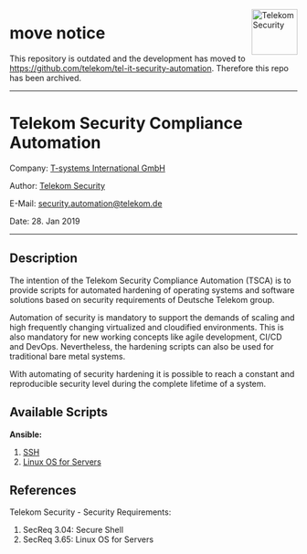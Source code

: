 <a href="images/tsec-logo.png"><img align="right" src="images/tsec-logo.png" alt="Telekom Security" height="80" width="80"></a>

# move notice

This repository is outdated and the development has moved to https://github.com/telekom/tel-it-security-automation. Therefore this repo has been archived. 

-------------------------------------------------------------------------------

# Telekom Security Compliance Automation

Company: [T-systems International GmbH](https://www.t-systems.com)

Author: [Telekom Security](https://security.telekom.com/)   

E-Mail: [security.automation@telekom.de](security.automation@telekom.de)

Date: 28. Jan 2019

-------------------------------------------------------------------------------

## Description

The intention of the Telekom Security Compliance Automation (TSCA) is to provide
scripts for automated hardening of operating systems and software solutions based on security requirements of Deutsche Telekom group.

Automation of security is mandatory to support the demands of scaling and high frequently changing virtualized and cloudified environments. This is also mandatory for new working concepts like agile development, CI/CD and DevOps.
Nevertheless, the hardening scripts can also be used for traditional bare metal systems.

With automating of security hardening it is possible to reach a constant and reproducible security level during the complete lifetime of a system.

## Available Scripts

**Ansible:**

  1. [SSH](/T-Sec.SSH.Compliance)
  2. [Linux OS for Servers](/T-Sec.LinuxOS.Compliance)

## References

Telekom Security - Security Requirements:
  1. SecReq 3.04: Secure Shell
  2. SecReq 3.65: Linux OS for Servers
